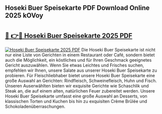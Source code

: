## Hoseki Buer Speisekarte PDF Download Online 2025 kOVoy

# <h2><a href="http://gcd7rui.nevu.top/?p=Hoseki+Buer+Speisekarte">🔗 👉🔴 Hoseki Buer Speisekarte 2025 PDF</a></h2>

[![Hoseki Buer Speisekarte 2025 PDF](https://i.imgur.com/dBaPXMq.png)](http://gcd7rui.nevu.top/?p=Hoseki+Buer+Speisekarte)
Die Hoseki Buer Speisekarte ist nicht nur eine Liste von Gerichten in einem Restaurant oder Café, sondern bietet auch die Möglichkeit, ein köstliches und für Ihren Geschmack geeignetes Gericht auszuwählen. Wenn Sie etwas Leichtes und Frisches suchen, empfehlen wir Ihnen, unsere Salate aus unserer Hoseki Buer Speisekarte zu probieren. Für Fleischliebhaber bietet unsere Hoseki Buer Speisekarte eine große Auswahl an Gerichten: Rindfleisch, Schweinefleisch, Huhn und Fisch. Unseren Auserwählten bieten wir exquisite Gerichte wie Schaschlik und Steak an, die auf einem alten, natürlichen Feuer zubereitet werden. Unsere Hoseki Buer Speisekarte umfasst eine große Auswahl an Desserts, von klassischen Torten und Kuchen bis hin zu exquisiten Crème Brûlée und Schokoladenüberraschungen.
